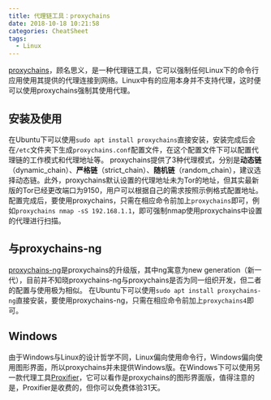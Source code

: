 ```yaml
---
title: 代理链工具：proxychains
date: 2018-10-18 10:21:58
categories: CheatSheet
tags:
  - Linux
---
```


[proxychains](https://github.com/haad/proxychains)，顾名思义，是一种代理链工具，它可以强制任何Linux下的命令行应用使用其提供的代理连接到网络。Linux中有的应用本身并不支持代理，这时便可以使用proxychains强制其使用代理。
<!--more-->
## 安装及使用
在Ubuntu下可以使用`sudo apt install proxychains`直接安装，安装完成后会在`/etc`文件夹下生成`proxychains.conf`配置文件，在这个配置文件下可以配置代理链的工作模式和代理地址等。
proxychains提供了3种代理模式，分别是**动态链**（dynamic_chain）、**严格链**（strict_chain）、**随机链**（random_chain），建议选择动态链。此外，proxychains默认设置的代理地址未为Tor的地址，但其实最新版的Tor已经更改端口为9150，用户可以根据自己的需求按照示例格式配置地址。
配置完成后，要使用proxychains，只需在相应命令前加上`proxychains`即可，例如`proxychains nmap -sS 192.168.1.1`，即可强制nmap使用proxychains中设置的代理进行扫描。
## 与proxychains-ng
[proxychains-ng](https://github.com/rofl0r/proxychains-ng)是proxychains的升级版，其中ng寓意为new generation（新一代），目前并不知晓proxychains-ng与proxychains是否为同一组织开发，但二者的配置与使用极为相似。
在Ubuntu下可以使用`sudo apt install proxychains-ng`直接安装，要使用proxychains-ng，只需在相应命令前加上`proxychains4`即可。
## Windows
由于Windows与Linux的设计哲学不同，Linux偏向使用命令行，Windows偏向使用图形界面，所以proxychains并未提供Windows版。在Windows下可以使用另一款代理工具[Proxifier](https://www.proxifier.com/)，它可以看作是proxychains的图形界面版，值得注意的是，Proxifier是收费的，但你可以免费体验31天。